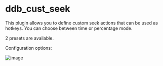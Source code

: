 # ddb_cust_seek

This plugin allows you to define custom seek actions that can be used as hotkeys.
You can choose between time or percentage mode.

2 presets are available.

Configuration options:

![image](https://user-images.githubusercontent.com/6359901/219906043-d76f6947-90b6-4101-a13f-2ffee89571cd.png)
